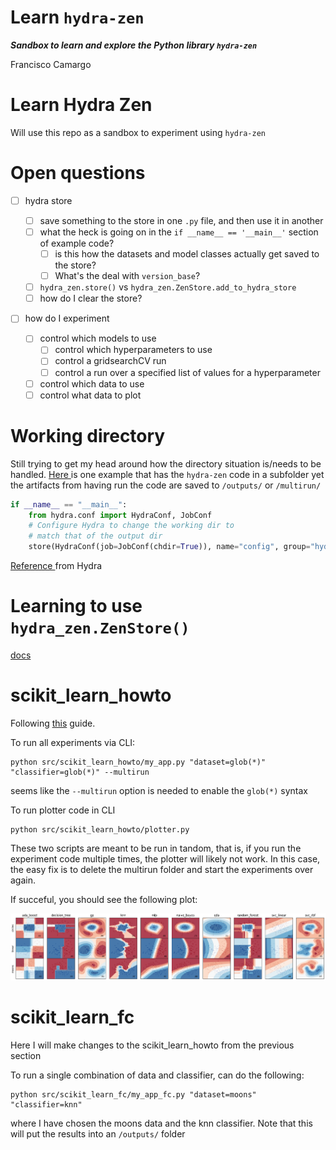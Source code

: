 Learn `hydra-zen`
======

***Sandbox to learn and explore the Python library `hydra-zen`***

Francisco Camargo

# Learn Hydra Zen

Will use this repo as a sandbox to experiment using `hydra-zen`

# Open questions

* [ ] hydra store

  * [ ] save something to the store in one `.py` file, and then use it in another
  * [ ] what the heck is going on in the `if __name__ == '__main__'` section of example code?
    * [ ] is this how the datasets and model classes actually get saved to the store?
    * [ ] What's the deal with `version_base`?
  * [ ] `hydra_zen.store()` vs `hydra_zen.ZenStore.add_to_hydra_store`
  * [ ] how do I clear the store?
* [ ] how do I experiment

  * [ ] control which models to use
    * [ ] control which hyperparameters to use
    * [ ] control a gridsearchCV run
    * [ ] control a run over a specified list of values for a hyperparameter
  * [ ] control which data to use
  * [ ] control what data to plot

# Working directory

Still trying to get my head around how the directory situation is/needs to be handled. [Here ](https://mit-ll-responsible-ai.github.io/hydra-zen/how_to/using_scikit_learn.html#id1)is one example that has the `hydra-zen` code in a subfolder yet the artifacts from having run the code are saved to `/outputs/` or `/multirun/`

```python
if __name__ == "__main__":  
    from hydra.conf import HydraConf, JobConf
    # Configure Hydra to change the working dir to
    # match that of the output dir
    store(HydraConf(job=JobConf(chdir=True)), name="config", group="hydra")
```

[Reference ](https://hydra.cc/docs/upgrades/1.1_to_1.2/changes_to_job_working_dir/)from Hydra

# Learning to use `hydra_zen.ZenStore()`

[docs](https://mit-ll-responsible-ai.github.io/hydra-zen/generated/hydra_zen.ZenStore.html)

# scikit_learn_howto

Following [this](https://mit-ll-responsible-ai.github.io/hydra-zen/how_to/using_scikit_learn.html) guide.

To run all experiments via CLI:

```shell
python src/scikit_learn_howto/my_app.py "dataset=glob(*)" "classifier=glob(*)" --multirun
```

seems like the `--multirun` option is needed to enable the `glob(*)` syntax

To run plotter code in CLI

```shell
python src/scikit_learn_howto/plotter.py
```

These two scripts are meant to be run in tandom, that is, if you run the experiment code multiple times, the plotter will likely not work. In this case, the easy fix is to delete the multirun folder and start the experiments over again.

If succeful, you should see the following plot:

![1675139723253](image/README/1675139723253.png)

# scikit_learn_fc

Here I will make changes to the scikit_learn_howto from the previous section

To run a single combination of data and classifier, can do the following:

```shell
python src/scikit_learn_fc/my_app_fc.py "dataset=moons" "classifier=knn"
```

where I have chosen the moons data and the knn classifier. Note that this will put the results into an `/outputs/` folder
